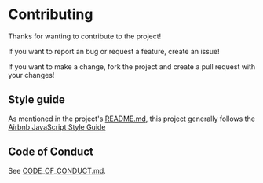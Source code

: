# Contributing

Thanks for wanting to contribute to the project!

If you want to report an bug or request a feature, create an issue!

If you want to make a change, fork the project and create a pull request with
your changes!

## Style guide

As mentioned in the project's [README.md](README.md), this project generally
follows the
[Airbnb JavaScript Style Guide](https://github.com/airbnb/javascript#airbnb-javascript-style-guide-)

## Code of Conduct

See [CODE_OF_CONDUCT.md](CODE_OF_CONDUCT.md).
